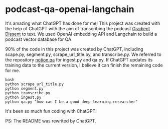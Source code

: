# podcast-qa-openai-langchain

It's amazing what ChatGPT has done for me! This project was created with the help of ChatGPT with the aim of transcribing the podcast [Gradient Dissent](https://podcasts.google.com/feed/aHR0cHM6Ly9mZWVkcy5jYXB0aXZhdGUuZm0vZ3JhZGllbnQtZGlzc2VudC8?sa=X&ved=2ahUKEwielruquML9AhUmhY4IHeKPDhgQ9sEGegQIARAG) to text. We used OpenAI embedding API and Langchain to build a podcast vector database for QA.

90% of the code in this project was created by ChatGPT, including scape.py, segment.py, scrape_url_title.py, and transcribe.py. We referred to the repository [notion qa](https://github.com/hwchase17/notion-qa) for ingest.py and qa.py. If ChatGPT updates its training data to the current version, I believe it can finish the remaining code for me. 

```
bash
python scrape_url_title.py
python segment.py
python transcribe.py
python ingest.py
python qa.py "how can I be a good deep learning researcher"

```

It's been so much fun coding with ChatGPT!

PS: The README was rewrited by ChatGPT.